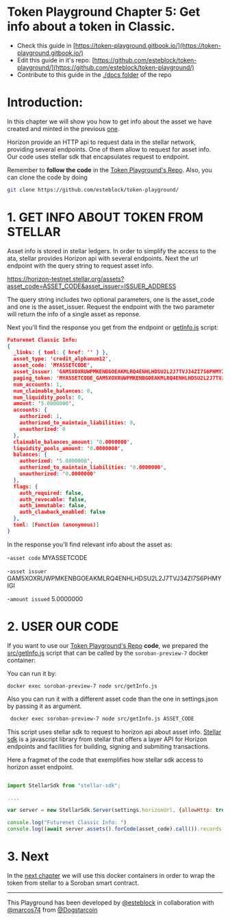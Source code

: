 # Token Playground Chapter 5:  Get info about a token in Classic.


- Check this guide in [https://token-playground.gitbook.io/](https://token-playground.gitbook.io/)
- Edit this guide in it's repo: [https://github.com/esteblock/token-playground/](https://github.com/esteblock/token-playground/)
- Contribute to this guide in the [./docs folder](https://github.com/esteblock/token-playground/tree/main/docs) of the repo

# Introduction:

In this chapter we will  show you how to get info about the asset we have created and minted in the previous [one](4_issue_and_mint_asset_in_stellar.md). 

Horizon provide an HTTP api to request data in the stellar network, providing  several endpoints.  One of them allow to request for asset info. Our code uses stellar sdk that encapsulates request to endpoint.

Remember to **follow the code** in the [Token Playground's Repo](https://github.com/esteblock/token-playground/). Also, you can clone the code by doing

```bash
git clone https://github.com/esteblock/token-playground/
```

# 1. GET INFO ABOUT TOKEN FROM STELLAR 


Asset info is stored in stellar ledgers. In order to simplify the access to the  ata,  stellar provides Horizon api with several endpoints. Next the url  endpoint with the query string to request asset info. 

https://horizon-testnet.stellar.org/assets?asset_code=ASSET_CODE&asset_issuer=ISSUER_ADDRESS

The query string includes two optional parameters, one is the asset_code and one is the asset_issuer. Request the endpoint with the two parameter will return the info of a single asset as reponse. 

Next you'll find the response you get from the endpoint or [getInfo.js](https://github.com/esteblock/token-playground/blob/main/src/getInfo.js) script:

```json
Futurenet Classic Info: 
{
  _links: { toml: { href: '' } },
  asset_type: 'credit_alphanum12',
  asset_code: 'MYASSETCODE',
  asset_issuer: 'GAM5XOXRUWPMKENBGOEAKMLRQ4ENHLHDSU2L2J7TVJ34ZI7S6PHMYIGI',
  paging_token: 'MYASSETCODE_GAM5XOXRUWPMKENBGOEAKMLRQ4ENHLHDSU2L2J7TVJ34ZI7S6PHMYIGI_credit_alphanum12',
  num_accounts: 1,
  num_claimable_balances: 0,
  num_liquidity_pools: 0,
  amount: '5.0000000',
  accounts: {
    authorized: 1,
    authorized_to_maintain_liabilities: 0,
    unauthorized: 0
  },
  claimable_balances_amount: '0.0000000',
  liquidity_pools_amount: '0.0000000',
  balances: {
    authorized: '5.0000000',
    authorized_to_maintain_liabilities: '0.0000000',
    unauthorized: '0.0000000'
  },
  flags: {
    auth_required: false,
    auth_revocable: false,
    auth_immutable: false,
    auth_clawback_enabled: false
  },
  toml: [Function (anonymous)]
}

```

In the response you'll find relevant info  about the asset as:

-`asset code`    MYASSETCODE

-`asset issuer`  GAM5XOXRUWPMKENBGOEAKMLRQ4ENHLHDSU2L2J7TVJ34ZI7S6PHMYIGI

-`amount issued` 5.0000000



# 2. USER OUR CODE 


If you want to use our [Token Playground's Repo](https://github.com/esteblock/token-playground/) **code**, we prepared the [src/getInfo.js](https://github.com/esteblock/token-playground/blob/main/src/getInfo.js) script that can be called by the `soroban-preview-7` docker container:

You can run it by:

```
docker exec soroban-preview-7 node src/getInfo.js
```

Also you can run it with a different asset code than the one in settings.json by passing it as argument. 

```bash
 docker exec soroban-preview-7 node src/getInfo.js ASSET_CODE
```

This script uses stellar sdk to request to horizon api about asset info. [Stellar sdk](https://github.com/stellar/js-stellar-sdk) is a javascript library from stellar that offers a layer API for Horizon endpoints and facilities for building, signing  and submiting transactions. 

Here a fragmet of the code that exemplifies how stellar sdk access to horizon asset endpoint. 

```javascript

import StellarSdk from "stellar-sdk";

....

var server = new StellarSdk.Server(settings.horizonUrl, {allowHttp: true});

console.log("Futurenet Classic Info: ")
console.log((await server.assets().forCode(asset_code).call()).records[0])

```

# 3. Next

In the [next chapter](6_wrap_a_token_from_classic_to_soroban.md) we will use this docker containers in order to wrap the token from stellar to a Soroban smart contract. 

___

This Playground has been developed by [@esteblock](https://github.com/esteblock/) in collaboration with [@marcos74](https://github.com/marcos74) from [@Dogstarcoin](https://github.com/Dogstarcoin)
